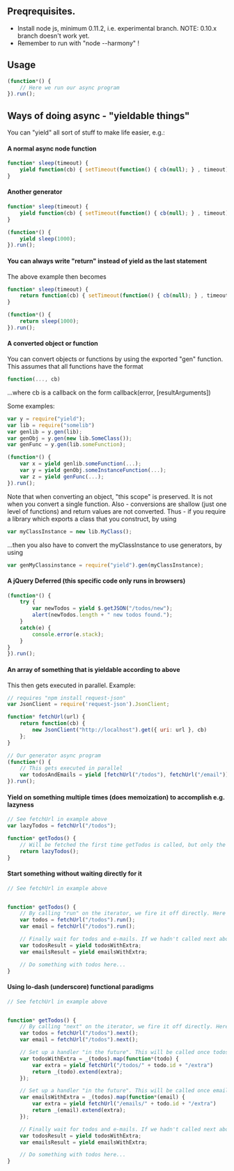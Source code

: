 ## Preqrequisites.
- Install node js, minimum 0.11.2, i.e. experimental branch. NOTE: 0.10.x branch doesn't work yet.
- Remember to run with "node --harmony"  !


## Usage
``` javascript
(function*() {
	// Here we run our async program
}).run();
```

## Ways of doing async - "yieldable things"
You can "yield" all sort of stuff to make life easier, e.g.:

#### A normal async node function
``` javascript
function* sleep(timeout) {
	yield function(cb) { setTimeout(function() { cb(null); } , timeout); }
}
```

#### Another generator
``` javascript
function* sleep(timeout) {
	yield function(cb) { setTimeout(function() { cb(null); } , timeout); }
}

(function*() {
	yield sleep(1000);
}).run();
```

#### You can always write "return" instead of yield as the last statement
The above example then becomes

``` javascript
function* sleep(timeout) {
	return function(cb) { setTimeout(function() { cb(null); } , timeout); }
}

(function*() {
	return sleep(1000);
}).run();
```

#### A converted object or function
You can convert objects or functions by using the exported "gen" function. This assumes that all functions have the format

``` javascript
function(..., cb)
```

...where cb is a callback on the form callback(error, [resultArguments])

Some examples:

``` javascript
var y = require("yield");
var lib = require("somelib")
var genlib = y.gen(lib);
var genObj = y.gen(new lib.SomeClass());
var genFunc = y.gen(lib.someFunction);

(function*() {
	var x = yield genlib.someFunction(...);
	var y = yield genObj.someInstanceFunction(...);
	var z = yield genFunc(...);
}).run();
```

Note that when converting an object, "this scope" is preserved. It is not when you convert a single function. Also - conversions are shallow (just one level of functions) and return values are not converted. Thus - if you require a library which exports a class that you construct, by using 

``` javascript
var myClassInstance = new lib.MyClass();
```

...then you also have to convert the myClassInstance to use generators, by using

``` javascript
var genMyClassinstance = require("yield").gen(myClassInstance);
```

#### A jQuery Deferred (this specific code only runs in browsers)
``` javascript
(function*() {
	try {
		var newTodos = yield $.getJSON("/todos/new");
		alert(newTodos.length + " new todos found.");
	}
	catch(e) {
		console.error(e.stack);
	}
}
}).run();
```

#### An array of something that is yieldable according to above
This then gets executed in parallel. Example:

``` javascript
// requires "npm install request-json"
var JsonClient = require('request-json').JsonClient;

function* fetchUrl(url) {
	return function(cb) {
		new JsonClient("http://localhost").get({ uri: url }, cb)
	};
}

// Our generator async program
(function*() {
	// This gets executed in parallel
	var todosAndEmails = yield [fetchUrl("/todos"), fetchUrl("/email")]
}).run();
```

#### Yield on something multiple times (does memoization) to accomplish e.g. lazyness

``` javascript
// See fetchUrl in example above
var lazyTodos = fetchUrl("/todos");

function* getTodos() {
	// Will be fetched the first time getTodos is called, but only the first time
	return lazyTodos();
}
```

#### Start something without waiting directly for it

``` javascript
// See fetchUrl in example above


function* getTodos() {
	// By calling "run" on the iterator, we fire it off directly. Here we fetch both todos and emails
	var todos = fetchUrl("/todos").run();
	var email = fetchUrl("/todos").run();

	// Finally wait for todos and e-mails. If we hadn't called next above, these calls would "kick it all off"
	var todosResult = yield todosWithExtra;
	var emailsResult = yield emailsWithExtra;

	// Do something with todos here...
}

```

#### Using lo-dash (underscore) functional paradigms

``` javascript
// See fetchUrl in example above


function* getTodos() {
	// By calling "next" on the iterator, we fire it off directly. Here we fetch both todos and emails
	var todos = fetchUrl("/todos").next();
	var email = fetchUrl("/todos").next();

	// Set up a handler "in the future". This will be called once todos has arrived
	var todosWithExtra = _(todos).map(function*(todo) {
		var extra = yield fetchUrl("/todos/" + todo.id + "/extra")
		return _(todo).extend(extra);
	});

	// Set up a handler "in the future". This will be called once email has arrived
	var emailsWithExtra = _(todos).map(function*(email) {
		var extra = yield fetchUrl("/emails/" + todo.id + "/extra")
		return _(email).extend(extra);
	});

	// Finally wait for todos and e-mails. If we hadn't called next above, these calls would "kick it all off"
	var todosResult = yield todosWithExtra;
	var emailsResult = yield emailsWithExtra;

	// Do something with todos here...
}

```